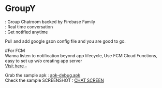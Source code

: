 # GroupY
: Group Chatroom backed by Firebase Family    
: Real time conversation  
: Get notified anytime  

Pull and add google gson config file and you are good to go.



#For FCM  
Wanna listen to notification beyond app lifecycle, Use FCM Cloud Functions, easy to set up w/o creating app server    
[Visit here -](https://firebase.google.com/docs/functions/use-cases)


Grab the sample apk : [apk-debug.apk](https://github.com/Hemen07/CHATROOM/blob/master/app-debug.apk)  
Check the sample SCREENSHOT : [CHAT SCREEN](https://github.com/Hemen07/CHATROOM/blob/master/chatscreen%20with%20frames.png)
